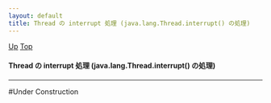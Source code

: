 ```yaml
---
layout: default
title: Thread の interrupt 処理 (java.lang.Thread.interrupt() の処理)  
---
```

[Up](no1IkYYOWe.html) [Top](../index.html)

#### Thread の interrupt 処理 (java.lang.Thread.interrupt() の処理)  

--- 
#Under Construction





